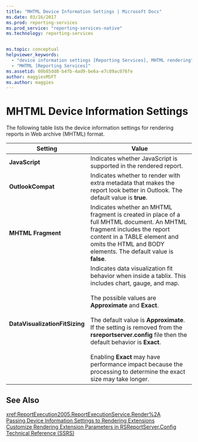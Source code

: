 ```yaml
---
title: "MHTML Device Information Settings | Microsoft Docs"
ms.date: 03/16/2017
ms.prod: reporting-services
ms.prod_service: "reporting-services-native"
ms.technology: reporting-services


ms.topic: conceptual
helpviewer_keywords: 
  - "device information settings [Reporting Services], MHTML rendering"
  - "MHTML [Reporting Services]"
ms.assetid: 60b85dd8-b4fb-4ad9-be6a-e7c89ac076fe
author: maggiesMSFT
ms.author: maggies
---
```

# MHTML Device Information Settings
  The following table lists the device information settings for rendering reports in Web archive (MHTML) format.  
  
|Setting|Value|  
|-------------|-----------|  
|**JavaScript**|Indicates whether JavaScript is supported in the rendered report.|  
|**OutlookCompat**|Indicates whether to render with extra metadata that makes the report look better in Outlook. The default value is **true**.|  
|**MHTML Fragment**|Indicates whether an MHTML fragment is created in place of a full MHTML document. An MHTML fragment includes the report content in a TABLE element and omits the HTML and BODY elements. The default value is **false**.|  
|**DataVisualizationFitSizing**|Indicates data visualization fit behavior when inside a tablix. This includes chart, gauge, and map.<br /><br /> The possible values are **Approximate** and **Exact**.<br /><br /> The default value is **Approximate**. If the setting is removed from the **rsreportserver.config** file then the default behavior is **Exact**.<br /><br /> Enabling **Exact** may have performance impact because the processing to determine the exact size may take longer.|  
  
## See Also  
 <xref:ReportExecution2005.ReportExecutionService.Render%2A>   
 [Passing Device Information Settings to Rendering Extensions](../reporting-services/report-server-web-service/net-framework/passing-device-information-settings-to-rendering-extensions.md)   
 [Customize Rendering Extension Parameters in RSReportServer.Config](../reporting-services/customize-rendering-extension-parameters-in-rsreportserver-config.md)   
 [Technical Reference &#40;SSRS&#41;](../reporting-services/technical-reference-ssrs.md)  
  
  
